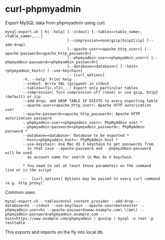 curl-phpmyadmin
===============

Export MySQL data from phpmyadmin using curl.

	mysql-export.sh [-h|--help] [--stdout] [--tables=<table_name>,<table_name>,...] 
	                            [--compression=none|gzip|bzip2|zip] [--add-drop] 
	                            [--apache-user=<apache_http_user>] [--apache-password=<apache_http_password>] 
	                            [--phpmyadmin-user=<phpmyadmin_user>] [--phpmyadmin-password=<phpmyadmin_password>] 
	                            [--database=<database>] [--host=<phpmyadmin_host>] [--use-keychain] 
	                            -- [curl_options]
	        -h, --help: Print help
	        --stdout: Write SQL (gzipped) in stdout
	        --tables=<T1>,<T2>,..: Export only particular tables
	        --compression: Turn compression off (none) or use gzip, bzip2 (default) or zip
	        --add-drop: add DROP TABLE IF EXISTS to every exporting table
	        --apache-user=<apache_http_user>: Apache HTTP autorization user
	        --apache-password=<apache_http_password>: Apache HTTP autorization password 
	        --phpmyadmin-user=<phpmyadmin_user>: PhpMyAdmin user *
	        --phpmyadmin-password=<phpmyadmin_password>: PhpMyAdmin password *
	        --database=<database>: Database to be exported *
	        --host=<phpmyadmin_host>: PhpMyAdmin host *
	        --use-keychain: Use Mac OS X keychain to get passwords from. 
	          In that case --apache-password and --phpmyadmin-password will be used 
	          as account name for search in Mac Os X keychain. 
	 
	        * You need to set at least those parameters on the command line or in the script
	 
	        --  [curl_options] Options may be passed to every curl command (e.g. http_proxy)
 

 Common uses:

	mysql-export.sh --tables=hotel_content_provider --add-drop --database=hs --stdout --use-keychain --apache-user=betatester --phpmyadmin-user=hs --apache-password=www.example.com\ \(me\) --phpmyadmin-password=phpmyadmin.example.com --host=https://www.example.com/phpmyadmin | gunzip | mysql -u root -p testtable

This exports and imports on the fly into local db.
